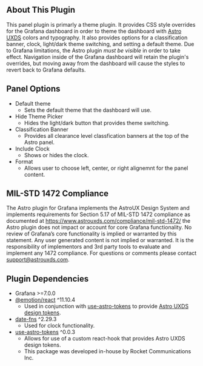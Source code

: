 ## About This Plugin

This panel plugin is primarly a theme plugin. It provides CSS style overrides for the Grafana dashboard in order to theme the dashboard with [Astro UXDS](www.astrouxds.com) colors and typography. It also provides options for a classification banner, clock, light/dark theme switching, and setting a default theme. Due to Grafana limitations, the Astro plugin _must be visible_ in order to take effect. Navigation inside of the Grafana dashboard will retain the plugin's overrides, but moving away from the dashboard will cause the styles to revert back to Grafana defaults.

## Panel Options

- Default theme
  - Sets the default theme that the dashboard will use.
- Hide Theme Picker
  - Hides the light/dark button that provides theme switching.
- Classification Banner
  - Provides all clearance level classfication banners at the top of the Astro panel.
- Include Clock
  - Shows or hides the clock.
- Format
  - Allows user to choose left, center, or right alignemnt for the panel content.

## MIL-STD 1472 Compliance

The Astro plugin for Grafana implements the AstroUX Design System and implements requirements for Section 5.17 of MIL-STD 1472 compliance as documented at https://www.astrouxds.com/compliance/mil-std-1472/ the Astro plugin does not impact or account for core Grafana functionality. No review of Grafana’s core functionality is implied or warranted by this statement. Any user generated content is not implied or warranted. It is the responsibility of implementors and 3rd party tools to evaluate and implement any 1472 compliance. For questions or comments please contact support@astrouxds.com.

## Plugin Dependencies

- Grafana >=7.0.0
- [@emotion/react](https://www.npmjs.com/package/@emotion/react) ^11.10.4
  - Used in conjunction with [use-astro-tokens](https://www.npmjs.com/package/use-astro-tokens) to provide [Astro UXDS design tokens](https://www.astrouxds.com/design-tokens/getting-started/).
- [date-fns](https://www.npmjs.com/package/date-fns) ^2.29.3
  - Used for clock functionality.
- [use-astro-tokens](https://www.npmjs.com/package/use-astro-tokens) ^0.0.3
  - Allows for use of a custom react-hook that provides Astro UXDS design tokens.
  - This package was developed in-house by Rocket Communications Inc.
